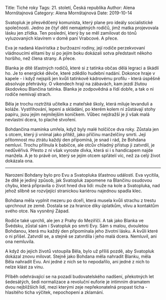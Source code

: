 Title: Tiché roky
Tags: 21. století, Česká republika
Author: Alena Mornštajnová
Category: Alena Mornštajnová
Date: 2019-10-14

Svatopluk je přesvědčený komunista, který plane pro ideály socialistické společnosti. Jedno ze čtyř dětí nemajetných rodičů, jimž matka projevovala lásku jen zřídka. Ten poslední, který by se měl zamilovat do tónů vyluzovaných klavírem v domě paní Vrabcové. A přece.

Eva je nadaná klavíristka z buržoazní rodiny, její rodiče perzekvovaní vládnoucími elitami by si po jejím boku dokázali sotva představit někoho horšího, než člena strany. A přece.

Blanka je dítě šťastných rodičů, které si z tatínka občas dělá legraci a škádlí ho. Je to energické děvče, které zdědilo hudební nadání. Dokonce hraje v kapele - i když nejspíš jen kvůli tatínkově kádrovému profilu - která úspěšně absolvuje přehrávky. O víkendech hrají na zábavách, kam jezdí žlutou škodovkou Blančina tatínka. Blanka je zodpovědná a řídí dobře, a tak o ni rodiče nemívají strach.

Běla je trochu roztržitá učitelka z mateřské školy, která miluje levanduli a koláže. Vystřihování, lepení a skládání, po kterém kolem ní zůstávají stohy papíru, jsou jejím nejmilejším koníčkem. Vůbec nejdražší je jí však malá nevlastní dcera, to plaché stvoření.

Bohdančina maminka umřela, když byly malé holčičce dva roky. Zůstala jen s otcem, který ji vnímal jako přítěž, jako příčinu manželčiny smrti. Její přítomnost mu ztrátu každý den připomíná, je snad i rád, že Bohdana nemluví. Trochu přilnula k babičce, ale otcův chladný přístup ji zatvrdil, je nedůvěřivá. Přesto z ní však vyroste dívka, která si i s handicapem najde manžela. A je to právě on, který se jejím otcem spřátelí víc, než za celý život dokázala ona.


----------

Narození Bohdany bylo pro Evu a Svatopluka šťastnou událostí. Eva vycítila, že dítě je jediný způsob, jak Svatopluk zapomene na Blančinu osudovou chybu, která připravila o život hned dva lidi: muže na kole a Svatopluka, nad jehož slibně se rozvíjející stranickou kariérou najednou spadla klec.

Bohdana měla vyplnit mezeru po dceři, která musela kvůli strachu z trestu 
uprchnout ze země. Dostala se za hranice díky úplatkům, vlivu a kontaktům svého otce. Na vysněný Západ. 

Rodiče také uprchli, ale jen z Prahy do Meziříčí. A tak jako Blanka ve Švédsku, zůstal sám i Svatopluk po smrti Evy. Sám s malou, dvouletou Bohdanou, která mu každý den připomínala jeho životní lásku. A kvůli které o ni přišel. Zatvrdil se, a stejně se zatvrdila i jeho malá dcera. Nemluvil, ani ona nemluvila.

A když do jejich životů vstoupila Běla, bylo už příliš pozdě, aby Svatopluk dokázal znovu milovat. Stejně jako Bohdana měla nahradit Blanku, měla Běla nahradit Evu. Ani jedné z nich se to nepodařilo, ani jedné z nich to nelze klást za vinu.

Příběh odehrávající se na pozadí budovatelského nadšení, překotných let šedesátých, šedi normalizace a revoluční euforie je intimním dramatem dvou nejbližších lidí, mezi kterými zeje nepřekonatelná propast ticha - hlasitého ticha výčitek, nepochopení a zklamání.


